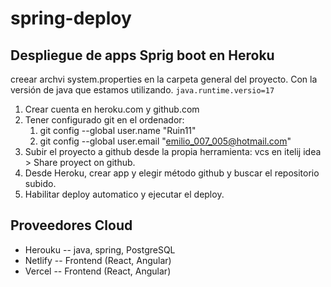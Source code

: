 # spring-deploy
## Despliegue de apps Sprig boot en Heroku
creear archvi system.properties en la carpeta general del proyecto. Con la versión de java que estamos utilizando. `java.runtime.versio=17`
1. Crear cuenta en heroku.com y github.com
2. Tener configurado git en el ordenador:
    1. git config --global user.name "Ruin11"
    2. git config --global user.email "emilio_007_005@hotmail.com"
3. Subir el proyecto a github desde la propia herramienta: vcs en itelij idea > Share proyect on github.
4. Desde Heroku, crear app y elegir método github y buscar el repositorio subido.
5. Habilitar deploy automatico y ejecutar el deploy.

## Proveedores Cloud

* Herouku -- java, spring, PostgreSQL
* Netlify -- Frontend (React, Angular)
* Vercel -- Frontend (React, Angular)
